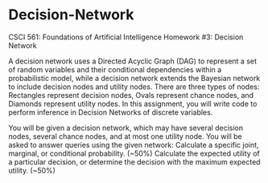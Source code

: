 # Decision-Network
CSCI 561: Foundations of Artificial Intelligence
Homework #3: Decision Network

A decision network uses a Directed Acyclic Graph (DAG) to represent a set of random variables and their conditional dependencies within a probabilistic model, while a decision network extends the Bayesian network to include decision nodes and utility nodes. There are three types of nodes: Rectangles represent decision nodes, Ovals represent chance nodes, and Diamonds represent utility nodes. In this assignment, you will write code to perform inference in Decision Networks of discrete variables.

You will be given a decision network, which may have several decision nodes, several chance nodes, and at most one utility node. You will be asked to answer queries using the given network:
Calculate a specific joint, marginal, or conditional probability. (~50%)
Calculate the expected utility of a particular decision, or determine the decision with the maximum expected utility. (~50%)

